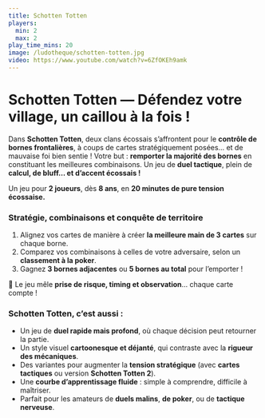 ```yaml
---
title: Schotten Totten
players:
  min: 2
  max: 2
play_time_mins: 20
image: /ludotheque/schotten-totten.jpg
video: https://www.youtube.com/watch?v=6ZfOKEh9amk
---
```


# **Schotten Totten — Défendez votre village, un caillou à la fois !**

Dans **Schotten Totten**, deux clans écossais s’affrontent pour le **contrôle de bornes frontalières**, à coups de cartes stratégiquement posées… et de mauvaise foi bien sentie ! Votre but : **remporter la majorité des bornes** en constituant les meilleures combinaisons. Un jeu de **duel tactique**, plein de **calcul, de bluff… et d’accent écossais !**

Un jeu pour **2 joueurs**, dès **8 ans**, en **20 minutes de pure tension écossaise.**

### Stratégie, combinaisons et conquête de territoire

1. Alignez vos cartes de manière à créer **la meilleure main de 3 cartes** sur chaque borne.
2. Comparez vos combinaisons à celles de votre adversaire, selon un **classement à la poker**.
3. Gagnez **3 bornes adjacentes** ou **5 bornes au total** pour l’emporter !

🎯 Le jeu mêle **prise de risque, timing et observation**… chaque carte compte !

### Schotten Totten, c’est aussi :

- Un jeu de **duel rapide mais profond**, où chaque décision peut retourner la partie.
- Un style visuel **cartoonesque et déjanté**, qui contraste avec la **rigueur des mécaniques**.
- Des variantes pour augmenter la **tension stratégique** (avec **cartes tactiques** ou version **Schotten Totten 2**).
- Une **courbe d’apprentissage fluide** : simple à comprendre, difficile à maîtriser.
- Parfait pour les amateurs de **duels malins**, **de poker**, ou de **tactique nerveuse**.
